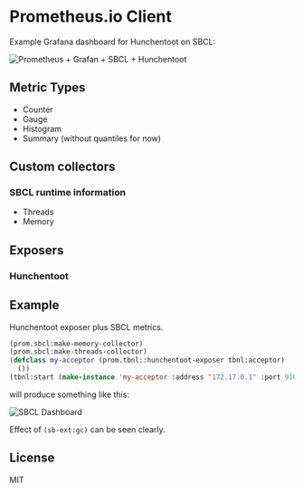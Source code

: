 # Prometheus.io Client

Example Grafana dashboard for Hunchentoot on SBCL:

![Prometheus + Grafan + SBCL + Hunchentoot](http://i.imgur.com/bEs5Ub7.png)

## Metric Types

- Counter
- Gauge
- Histogram
- Summary (without quantiles for now)

## Custom collectors

### SBCL runtime information
 - Threads
 - Memory

## Exposers

### Hunchentoot

## Example

Hunchentoot exposer plus SBCL metrics.

```lisp
(prom.sbcl:make-memory-collector)
(prom.sbcl:make-threads-collector)
(defclass my-acceptor (prom.tbnl::hunchentoot-exposer tbnl:acceptor)
  ())
(tbnl:start (make-instance 'my-acceptor :address "172.17.0.1" :port 9101))
```
will produce something like this:

![SBCL Dashboard](http://i.imgur.com/5FarndD.png)

Effect of `(sb-ext:gc)` can be seen clearly.

## License
MIT
